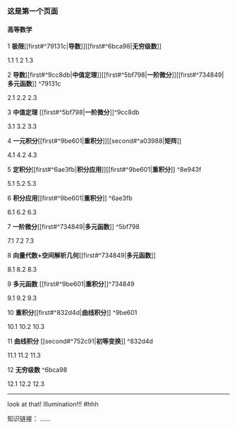 ### 这是第一个页面

#### 高等数学

1 **极限**[[first#^79131c|**导数**]][[first#^6bca98|**无穷级数**]]

1.1
1.2
1.3

2 **导数**[[first#^9cc8db|**中值定理**]][[first#^5bf798|**一阶微分**]][[first#^734849|**多元函数**]] ^79131c

2.1
2.2
2.3

3 **中值定理** [[first#^5bf798|**一阶微分**]]^9cc8db

3.1
3.2
3.3

4 **一元积分**[[first#^9be601|**重积分**]][[second#^a03988|**矩阵**]]

4.1
4.2
4.3

5 **定积分**[[first#^6ae3fb|**积分应用**]][[first#^9be601|**重积分**]] ^8e943f

5.1
5.2
5.3

6 **积分应用**[[first#^9be601|**重积分**]] ^6ae3fb

6.1
6.2
6.3

7 **一阶微分**[[first#^734849|**多元函数**]] ^5bf798

7.1
7.2
7.3

8 **向量代数+空间解析几何**[[first#^734849|**多元函数**]]

8.1
8.2
8.3

9 **多元函数** [[first#^9be601|**重积分**]]^734849

9.1
9.2
9.3

10 **重积分**[[first#^832d4d|**曲线积分**]] ^9be601

10.1
10.2
10.3

11 **曲线积分**  [[second#^752c91|**初等变换**]] ^832d4d

11.1
11.2
11.3

12 **无穷级数** ^6bca98

12.1
12.2
12.3

---
look at that! Illumination!!! #hhh

知识链接：   ......